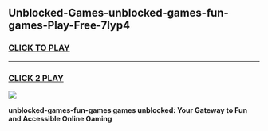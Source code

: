 
## Unblocked-Games-unblocked-games-fun-games-Play-Free-7lyp4
<h3>
<a href="https://premium76.site?title=unblocked-games-fun-games&ref=23A">CLICK TO PLAY</a></h3>
<hr>

<h3>
<a href="https://premium76.site?title=unblocked-games-fun-games&ref=23A">CLICK 2 PLAY</a>
  
</h3>

<a href="https://premium76.site?title=unblocked-games-fun-games&ref=23A"><img src="https://clearcache.store/games.png"></a>


**unblocked-games-fun-games games unblocked: Your Gateway to Fun and Accessible Online Gaming**
